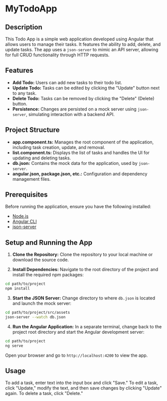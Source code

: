 # MyTodoApp

## Description
This Todo App is a simple web application developed using Angular that allows users to manage their tasks. It features the ability to add, delete, and update tasks. The app uses a `json-server` to mimic an API server, allowing for full CRUD functionality through HTTP requests.

## Features
- **Add Todo:** Users can add new tasks to their todo list.
- **Update Todo:** Tasks can be edited by clicking the "Update" button next to any task.
- **Delete Todo:** Tasks can be removed by clicking the "Delete" (Delete) button.
- **Persistence:** Changes are persisted on a mock server using `json-server`, simulating interaction with a backend API.

## Project Structure
- **app.component.ts:** Manages the root component of the application, including task creation, update, and removal.
- **list.component.ts:** Displays the list of tasks and handles the UI for updating and deleting tasks.
- **db.json:** Contains the mock data for the application, used by `json-server`.
- **angular.json, package.json, etc.:** Configuration and dependency management files.

## Prerequisites
Before running the application, ensure you have the following installed:
- [Node.js](https://nodejs.org/)
- [Angular CLI](https://cli.angular.io/)
- [json-server](https://www.npmjs.com/package/json-server)

## Setup and Running the App

1. **Clone the Repository:**
   Clone the repository to your local machine or download the source code.

2. **Install Dependencies:**
   Navigate to the root directory of the project and install the required npm packages:

```bash
cd path/to/project
npm install
```

3. **Start the JSON Server:**
Change directory to where `db.json` is located and launch the mock server:

```bash
cd path/to/project/src/assets
json-server --watch db.json
```

4. **Run the Angular Application:**
In a separate terminal, change back to the project root directory and start the Angular development server:

```bash
cd path/to/project
ng serve
```

Open your browser and go to `http://localhost:4200` to view the app.

## Usage
To add a task, enter text into the input box and click "Save." To edit a task, click "Update," modify the text, and then save changes by clicking "Update" again. To delete a task, click "Delete."